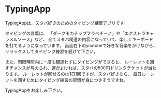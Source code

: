 # TypingApp

TypingAppは、スタバ好きのためのタイピング練習アプリです。

タイピングの言葉は、
「ダークモカチップフラペチーノ」や「エクストラキャラメルソース」など、
全てスタバ関連の内容になっていて、楽しくキーボードを打てるようになっています。
画面右下のyoutubeで好きな音楽をかけながら、
リラックスしてタイピング練習を続けて下さい。

また、制限時間内に一度も間違わずにタイピングができると、
ルーレットを回すチャンスが与えられ、運がよければ、スタバの500円ドリンクチケットが当たります。
ルーレットが回せるのは1日1回ですが、スタバ好きなら、
毎日ルーレットを回すためにタイピング練習の習慣が身につきそうですね。

TypingAppをお楽しみ下さい。
